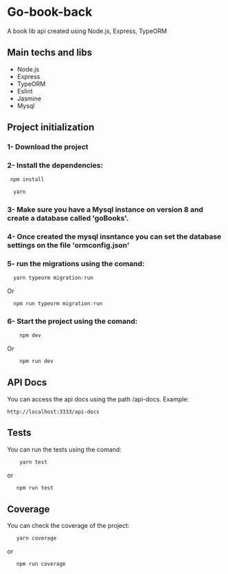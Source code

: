 # Go-book-back
A book lib api created using Node.js, Express, TypeORM

## Main techs and libs

 - Node.js
 - Express
 - TypeORM
 - Eslint
 - Jasmine
 - Mysql

## Project initialization

 ### 1- Download the project

 ### 2- Install the dependencies:

   ```javascript
    npm install
   ```

  ```javascript
    yarn
   ```

 ### 3- Make sure you have a Mysql instance on version 8 and create a database called 'goBooks'.


 ### 4- Once created the mysql insntance you can set the database settings on the file 'ormconfig.json'


 ### 5- run the migrations using the comand:

  ```javascript
    yarn typeorm migration:run
   ```
   Or

  ```javascript
    npm run typeorm migration:run
   ```
 ### 6- Start the project using the comand:

  ```javascript
      npm dev
  ```
  Or

  ```javascript
      npm run dev
  ```

 ## API Docs

  You can access the api docs using the path /api-docs. Example:

  ```
  http://localhost:3333/api-docs
  ```

## Tests

  You can run the tests using the comand:

  ```javascript
      yarn test
  ```
  or

   ```javascript
      npm run test
  ```

## Coverage

  You can check the coverage of the project:

   ```javascript
      yarn coverage
  ```
  or

   ```javascript
      npm run coverage
  ```
